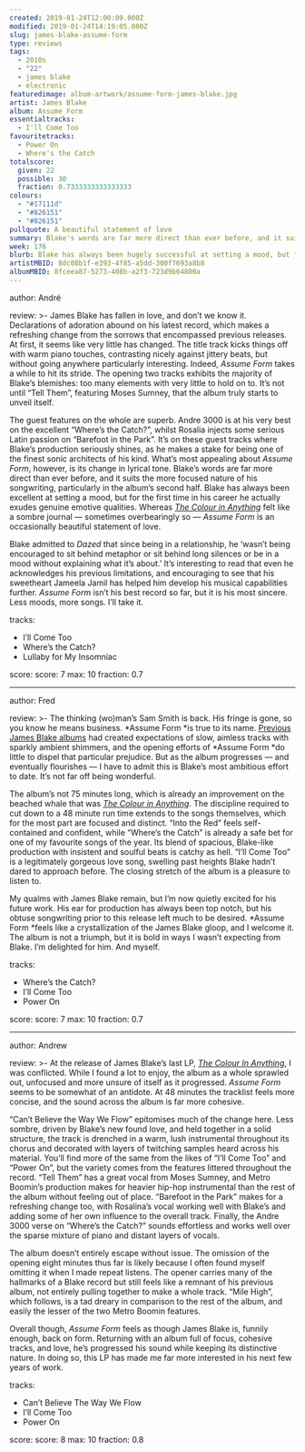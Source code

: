 ```yaml
---
created: 2019-01-24T12:00:09.000Z
modified: 2019-01-24T14:19:05.000Z
slug: james-blake-assume-form
type: reviews
tags:
  - 2010s
  - "22"
  - james blake
  - electronic
featuredimage: album-artwork/assume-form-james-blake.jpg
artist: James Blake
album: Assume Form
essentialtracks:
  - I'll Come Too
favouritetracks:
  - Power On
  - Where's the Catch
totalscore:
  given: 22
  possible: 30
  fraction: 0.7333333333333333
colours:
  - "#17111d"
  - "#826151"
  - "#826151"
pullquote: A beautiful statement of love
summary: Blake's words are far more direct than ever before, and it suits the more focused nature of his songwriting, particularly in the album's second half. Blake has always been excellent at setting a mood, but for the first time in his career he actually exudes genuine emotive qualities.
week: 176
blurb: Blake has always been hugely successful at setting a mood, but for the first time in his career he actually exudes genuine emotive qualities.
artistMBID: 8dc08b1f-e393-4f85-a5dd-300f7693a8b8
albumMBID: 8fceea87-5273-408b-a2f3-723d9b64800a
---
```

author: André

review: >-
  James Blake has fallen in love, and don’t we know it. Declarations of adoration abound on his latest record, which makes a refreshing change from the sorrows that encompassed previous releases. At first, it seems like very little has changed. The title track kicks things off with warm piano touches, contrasting nicely against jittery beats, but without going anywhere particularly interesting. Indeed, *Assume Form* takes a while to hit its stride. The opening two tracks exhibits the majority of Blake’s blemishes: too many elements with very little to hold on to. It’s not until “Tell Them”, featuring Moses Sumney, that the album truly starts to unveil itself.

  The guest features on the whole are superb. Andre 3000 is at his very best on the excellent “Where’s the Catch?”, whilst Rosalia injects some serious Latin passion on “Barefoot in the Park”. It’s on these guest tracks where Blake’s production seriously shines, as he makes a stake for being one of the finest sonic architects of his kind. What’s most appealing about *Assume Form*, however, is its change in lyrical tone. Blake’s words are far more direct than ever before, and it suits the more focused nature of his songwriting, particularly in the album’s second half. Blake has always been excellent at setting a mood, but for the first time in his career he actually exudes genuine emotive qualities. Whereas [*The Colour in Anything*](<reviews/james-blake-the-colour-in-anything/>) felt like a sombre journal — sometimes overbearingly so — *Assume Form* is an occasionally beautiful statement of love.

  Blake admitted to *Dazed* that since being in a relationship, he ‘wasn’t being encouraged to sit behind metaphor or sit behind long silences or be in a mood without explaining what it’s about.’ It’s interesting to read that even he acknowledges his previous limitations, and encouraging to see that his sweetheart Jameela Jamil has helped him develop his musical capabilities further. *Assume Form* isn’t his best record so far, but it is his most sincere. Less moods, more songs. I’ll take it.

tracks:
  - I’ll Come Too
  - ­­Where’s the Catch?
  - ­­Lullaby for My Insomniac

score:
  score: 7
  max: 10
  fraction: 0.7

---
author: Fred

review: >-
  The thinking (wo)man’s Sam Smith is back. His fringe is gone, so you know he means business. *Assume Form *is true to its name. [Previous James Blake albums](<reviews/james-blake-overgrown/>) had created expectations of slow, aimless tracks with sparkly ambient shimmers, and the opening efforts of *Assume Form *do little to dispel that particular prejudice. But as the album progresses — and eventually flourishes — I have to admit this is Blake’s most ambitious effort to date. It’s not far off being wonderful.

  The album’s not 75 minutes long, which is already an improvement on the beached whale that was [*The Colour in Anything*](<reviews/james-blake-the-colour-in-anything/>). The discipline required to cut down to a 48 minute run time extends to the songs themselves, which for the most part are focused and distinct. “Into the Red” feels self-contained and confident, while “Where’s the Catch” is already a safe bet for one of my favourite songs of the year. Its blend of spacious, Blake-like production with insistent and soulful beats is catchy as hell. “I’ll Come Too” is a legitimately gorgeous love song, swelling past heights Blake hadn’t dared to approach before. The closing stretch of the album is a pleasure to listen to.

  My qualms with James Blake remain, but I’m now quietly excited for his future work. His ear for production has always been top notch, but his obtuse songwriting prior to this release left much to be desired. *Assume Form *feels like a crystallization of the James Blake gloop, and I welcome it. The album is not a triumph, but it is bold in ways I wasn’t expecting from Blake. I’m delighted for him. And myself.

tracks:
  - Where’s the Catch?
  - ­­I’ll Come Too
  - ­­Power On

score:
  score: 7
  max: 10
  fraction: 0.7

---
author: Andrew

review: >-
  At the release of James Blake’s last LP, [*The Colour In Anything*](<reviews/james-blake-the-colour-in-anything/>), I was conflicted. While I found a lot to enjoy, the album as a whole sprawled out, unfocused and more unsure of itself as it progressed. *Assume Form* seems to be somewhat of an antidote. At 48 minutes the tracklist feels more concise, and the sound across the album is far more cohesive.

  “Can’t Believe the Way We Flow” epitomises much of the change here. Less sombre, driven by Blake’s new found love, and held together in a solid structure, the track is drenched in a warm, lush instrumental throughout its chorus and decorated with layers of twitching samples heard across his material. You’ll find more of the same from the likes of “I’ll Come Too” and “Power On”, but the variety comes from the features littered throughout the record. “Tell Them” has a great vocal from Moses Sumney, and Metro Boomin’s production makes for heavier hip-hop instrumental than the rest of the album without feeling out of place. “Barefoot in the Park” makes for a refreshing change too, with Rosalina’s vocal working well with Blake’s and adding some of her own influence to the overall track. Finally, the Andre 3000 verse on “Where’s the Catch?” sounds effortless and works well over the sparse mixture of piano and distant layers of vocals.

  The album doesn’t entirely escape without issue. The omission of the opening eight minutes thus far is likely because I often found myself omitting it when I made repeat listens. The opener carries many of the hallmarks of a Blake record but still feels like a remnant of his previous album, not entirely pulling together to make a whole track. “Mile High”, which follows, is a tad dreary in comparison to the rest of the album, and easily the lesser of the two Metro Boomin features.

  Overall though, *Assume Form* feels as though James Blake is, funnily enough, back on form. Returning with an album full of focus, cohesive tracks, and love, he’s progressed his sound while keeping its distinctive nature. In doing so, this LP has made me far more interested in his next few years of work.

tracks:
  - Can’t Believe The Way We Flow
  - ­­I’ll Come Too
  - ­­Power On

score:
  score: 8
  max: 10
  fraction: 0.8
